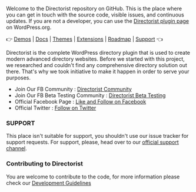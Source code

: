 Welcome to the Directorist repository on GitHub. This is the place where you can get in touch with the source code, visible issues, and continuous updates. If you are not a developer, you can use the [Directorist plugin page](https://wordpress.org/plugins/directorist/) on WordPress.org.

👉 [Demos](https://directorist.com/demos/) | [Docs](https://directorist.com/documentation/directorist/) | [Themes](https://directorist.com/documentation/themes/) | [Extensions](https://directorist.com/documentation/extensions) | [Roadmap](https://directorist.com/roadmap/) | [Support](https://directorist.com/contact/) 👈

Directorist is the complete WordPress directory plugin that is used to create modern advanced directory websites. Before we started with this project, we researched and couldn't find any comprehensive directory solution out there. That's why we took initiative to make it happen in order to serve your purposes.

- Join Our FB Community : [Directorist Community](https://www.facebook.com/groups/directorist)
- Join Our FB Beta Testing Community : [Directorist Beta Testing](https://www.facebook.com/groups/directoristbetatesting)
- Official Facebook Page : [Like and Follow on Facebook](https://www.facebook.com/directorist)
- Official Twitter : [Follow on Twitter](https://twitter.com/wpdirectorist)

### SUPPORT
This place isn't suitable for support, you shouldn't use our issue tracker for support requests. For support, please, head over to our [official support channel](https://directorist.com/contact/).

### Contributing to Directorist
You are welcome to contribute to the code, for more information please check our [Development Guidelines](https://github.com/sovware/directorist/wiki/Development-Guidelines)
